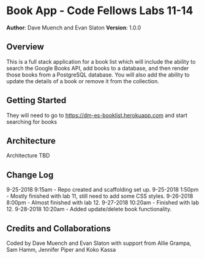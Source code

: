 # Book App - Code Fellows Labs 11-14

**Author**: Dave Muench and Evan Slaton
**Version**: 1.0.0

## Overview
This is a full stack application for a book list which will include the ability to search the Google Books API, add books to a database, and then render those books from a PostgreSQL database. You will also add the ability to update the details of a book or remove it from the collection.

## Getting Started
They will need to go to https://dm-es-booklist.herokuapp.com and start searching for books

## Architecture
Architecture TBD

## Change Log
9-25-2018 9:15am - Repo created and scaffolding set up.
9-25-2018 1:50pm - Mostly finished with lab 11, still need to add some CSS styles.
9-26-2018 8:00pm - Almost finished with lab 12.
9-27-2018 10:20am - Finished with lab 12.
9-28-2018 10:20am - Added update/delete book functionality.

## Credits and Collaborations
Coded by Dave Muench and Evan Slaton with support from Allie Grampa, Sam Hamm, Jennifer Piper and Koko Kassa